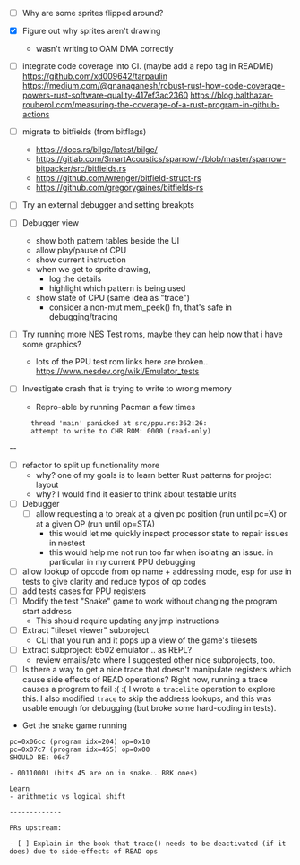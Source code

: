 - [ ] Why are some sprites flipped around?
- [x] Figure out why sprites aren't drawing
  - wasn't writing to OAM DMA correctly
- [ ] integrate code coverage into CI. (maybe add a repo tag in README)
  https://github.com/xd009642/tarpaulin
  https://medium.com/@gnanaganesh/robust-rust-how-code-coverage-powers-rust-software-quality-417ef3ac2360
  https://blog.balthazar-rouberol.com/measuring-the-coverage-of-a-rust-program-in-github-actions
- [ ] migrate to bitfields (from bitflags)
  - https://docs.rs/bilge/latest/bilge/
  - https://gitlab.com/SmartAcoustics/sparrow/-/blob/master/sparrow-bitpacker/src/bitfields.rs
  - https://github.com/wrenger/bitfield-struct-rs
  - https://github.com/gregorygaines/bitfields-rs

- [ ] Try an external debugger and setting breakpts
- [ ] Debugger view
  - show both pattern tables beside the UI
  - allow play/pause of CPU
  - show current instruction
  - when we get to sprite drawing,
    - log the details
    - highlight which pattern is being used
  - show state of CPU (same idea as "trace")
    - consider a non-mut mem_peek() fn, that's safe in debugging/tracing
- [ ] Try running more NES Test roms, maybe they can help now that i have some graphics?
  - lots of the PPU test rom links here are broken.. https://www.nesdev.org/wiki/Emulator_tests
- [ ] Investigate crash that is trying to write to wrong memory
  - Repro-able by running Pacman a few times
  ```
    thread 'main' panicked at src/ppu.rs:362:26:
    attempt to write to CHR ROM: 0000 (read-only)
  ```

--

- [ ] refactor to split up functionality more
  - why? one of my goals is to learn better Rust patterns for project layout
  - why? I would find it easier to think about testable units
- [ ] Debugger
  - [ ] allow requesting a to break at a given pc position (run until pc=X) or at a given OP (run until op=STA)
    - this would let me quickly inspect processor state to repair issues in nestest
    - this would help me not run too far when isolating an issue. in particular in my current PPU debugging
- [ ] allow lookup of opcode from op name + addressing mode, esp for use in tests to give clarity and reduce typos of op codes
- [ ] add tests cases for PPU registers
- [ ] Modify the test "Snake" game to work without changing the program start address
  - This should require updating any jmp instructions
- [ ] Extract "tileset viewer" subproject
  - CLI that you run and it pops up a view of the game's tilesets
- [ ] Extract subproject: 6502 emulator .. as REPL?
  - review emails/etc where I suggested other nice subprojects, too.
- [ ] Is there a way to get a nice trace that doesn't manipulate registers which cause side effects of READ operations?
  Right now, running a trace causes a program to fail :( :(
    I wrote a `tracelite` operation to explore this.
    I also modified `trace` to skip the address lookups, and this was usable enough for debugging (but broke some hard-coding in tests).

- Get the snake game running
```
pc=0x06cc (program idx=204) op=0x10
pc=0x07c7 (program idx=455) op=0x00
SHOULD BE: 06c7

- 00110001 (bits 45 are on in snake.. BRK ones)

Learn
- arithmetic vs logical shift

-------------

PRs upstream:

- [ ] Explain in the book that trace() needs to be deactivated (if it does) due to side-effects of READ ops
